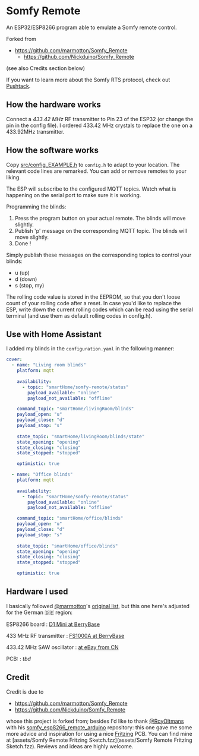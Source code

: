# Somfy Remote
An ESP32/ESP8266 program able to emulate a Somfy remote control.

Forked from

* https://github.com/marmotton/Somfy_Remote
  * https://github.com/Nickduino/Somfy_Remote

(see also Credits section below)

If you want to learn more about the Somfy RTS protocol, check out [Pushtack](https://pushstack.wordpress.com/somfy-rts-protocol/).


## How the hardware works
Connect a *433.42 MHz* RF transmitter to Pin 23 of the ESP32 (or change the pin in the config file). I ordered 433.42 MHz crystals to replace the one on a 433.92MHz transmitter.


## How the software works
Copy [src/config_EXAMPLE.h](src/config_EXAMPLE.h) to `config.h` to adapt to your location. The relevant code lines are remarked. You can add or remove remotes to your liking.

The ESP will subscribe to the configured MQTT topics. Watch what is happening on the serial port to make sure it is working.

Programming the blinds:
  1) Press the program button on your actual remote. The blinds will move slightly.
  2) Publish 'p' message on the corresponding MQTT topic. The blinds will move slightly.
  3) Done !

Simply publish these messages on the corresponding topics to control your blinds:
  - u (up)
  - d (down)
  - s (stop, my)

The rolling code value is stored in the EEPROM, so that you don't loose count of your rolling code after a reset. In case you'd like to replace the ESP, write down the current rolling codes which can be read using the serial terminal (and use them as default rolling codes in config.h).


## Use with Home Assistant
I added my blinds in the `configuration.yaml` in the following manner:

```yaml
cover:
  - name: "Living room blinds"
    platform: mqtt
    
    availability:
      - topic: "smartHome/somfy-remote/status"
        payload_available: "online"
        payload_not_available: "offline"

    command_topic: "smartHome/livingRoom/blinds"
    payload_open: "u"
    payload_close: "d"
    payload_stop: "s"
    
    state_topic: "smartHome/livingRoom/blinds/state"
    state_opening: "opening"
    state_closing: "closing"
    state_stopped: "stopped"

    optimistic: true

  - name: "Office blinds"
    platform: mqtt
    
    availability:
      - topic: "smartHome/somfy-remote/status"
        payload_available: "online"
        payload_not_available: "offline"

    command_topic: "smartHome/office/blinds"
    payload_open: "u"
    payload_close: "d"
    payload_stop: "s"
    
    state_topic: "smartHome/office/blinds"
    state_opening: "opening"
    state_closing: "closing"
    state_stopped: "stopped"

    optimistic: true
```

## Hardware I used

I basically followed [@marmotton](https://github.com/marmotton/)'s [original list](https://github.com/marmotton/Somfy_Remote/blob/789506d84c28794392c8eb38ed67748cf528c3aa/README.md#my-hardware), but this one here's adjusted for the German 🇩🇪 region:

ESP8266 board
:   [D1 Mini at BerryBase](https://www.berrybase.de/dev.-boards/esp8266-esp32-d1-mini/boards/d1-mini-esp8266-entwicklungsboard)

433 MHz RF transmitter
:   [FS1000A at BerryBase](https://www.berrybase.de/sensoren-module/funk-kommunikation/433mhz-sender-empf-228-nger-superregeneration-modul-fs1000a-xy-fst-xy-mk-5v)

433.42 MHz SAW oscillator
:   [at eBay from CN](https://www.ebay.de/itm/232574365405)

PCB:
:   _tbd_

## Credit

Credit is due to

* https://github.com/marmotton/Somfy_Remote
* https://github.com/Nickduino/Somfy_Remote

whose this project is forked from; besides I'd like to thank [@RoyOltmans](https://github.com/RoyOltmans) with his [somfy_esp8266_remote_arduino](https://github.com/RoyOltmans/somfy_esp8266_remote_arduino) repository: this one gave me some more advice and inspiration for using a nice [Fritzing](https://fritzing.org/) PCB. You can find mine at [assets/Somfy Remote Fritzing Sketch.fzz](assets/Somfy Remote Fritzing Sketch.fzz). Reviews and ideas are highly welcome.